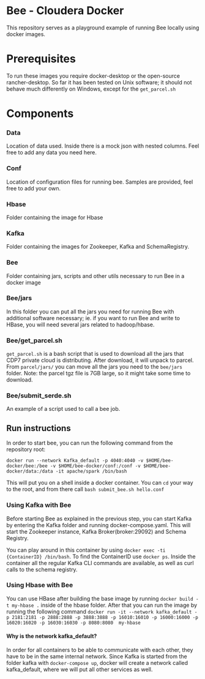 # Bee - Cloudera Docker

This repository serves as a playground example of running Bee locally using docker images.

# Prerequisites

To run these images you require docker-desktop or the open-source rancher-desktop.
So far it has been tested on Unix software; it should not behave much differently on Windows, except for the `get_parcel.sh`

# Components

### Data

Location of data used. Inside there is a mock json with nested columns. Feel free to add any data you need here.

### Conf

Location of configuration files for running bee. Samples are provided, feel free to add your own.

### Hbase

Folder containing the image for Hbase

### Kafka

Folder containing the images for Zookeeper, Kafka and SchemaRegistry.

### Bee

Folder containing jars, scripts and other utils necessary to run Bee in a docker image

### Bee/jars

In this folder you can put all the jars you need for running Bee with additional software necessary; ie. if you want to run Bee and write to HBase, you will need several jars related to hadoop/hbase.

### Bee/get_parcel.sh

`get_parcel.sh` is a bash script that is used to download all the jars that CDP7 private cloud is distributing. After download, it will unpack to parcel. From `parcel/jars/` you can move all the jars you need to the `bee/jars` folder.
Note: the parcel tgz file is 7GB large, so it might take some time to download.

### Bee/submit_serde.sh

An example of a script used to call a bee job.

## Run instructions

In order to start bee, you can run the following command from the repository root:

`docker run --network Kafka_default -p 4040:4040 -v $HOME/bee-docker/bee:/bee -v $HOME/bee-docker/conf:/conf -v $HOME/bee-docker/data:/data -it apache/spark /bin/bash`

This will put you on a shell inside a docker container. You can `cd` your way to the root, and from there call `bash submit_bee.sh hello.conf`

### Using Kafka with Bee

Before starting Bee as explained in the previous step, you can start Kafka by entering the Kafka folder and running docker-compose.yaml. This will start the Zookeeper instance, Kafka Broker(broker:29092) and Schema Registry.

You can play around in this container by using `docker exec -ti {ContainerID} /bin/bash`. To find the ContainerID use `docker ps`.
Inside the container all the regular Kafka CLI commands are available, as well as curl calls to the schema registry.

### Using Hbase with Bee

You can use HBase after building the base image by running `docker build -t my-hbase .` inside of the hbase folder.
After that you can run the image by running the following command `docker run -it --network kafka_default -p 2181:2181 -p 2888:2888 -p 3888:3888 -p 16010:16010 -p 16000:16000 -p 16020:16020 -p 16030:16030 -p 8080:8080  my-hbase`

#### Why is the network kafka_default?

In order for all containers to be able to communicate with each other, they have to be in the same internal network. Since Kafka is started from the folder kafka with `docker-compose up`, docker will create a network called kafka_default, where we will put all other services as well.